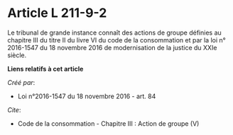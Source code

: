 # Article L 211-9-2

Le tribunal de grande instance connaît des actions de groupe définies au chapitre III du titre II du livre VI du code de la
consommation et par la loi n° 2016-1547 du 18 novembre 2016 de modernisation de la justice du XXIe siècle.

**Liens relatifs à cet article**

_Créé par_:

  - Loi n°2016-1547 du 18 novembre 2016 - art. 84

_Cite_:

  - Code de la consommation -  Chapitre III : Action de groupe (V)

